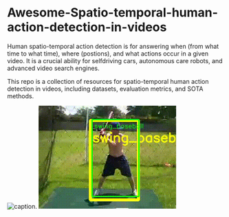 # Awesome-Spatio-temporal-human-action-detection-in-videos
Human spatio-temporal action detection is for answering when (from what time to what time), where (postions), and what actions occur in a given video. It is a crucial ability for selfdriving cars, autonomous care robots, and advanced video search engines. 

This repo is a collection of resources for spatio-temporal human action detection in videos, including datasets, evaluation metrics, and SOTA methods.

![caption](ucf-successful.gif).         ![caption](jhmdb-successful.gif)

